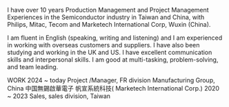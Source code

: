 

I have over 10 years Production Management and Project Management Experiences in the Semiconductor industry in Taiwan and China, with Philips,  Mitac, Tecom and Marketech International Corp, Wuxin (China).

I am fluent in English (speaking, writing and listening) and I am experienced in working with overseas customers and suppliers. I have also been studying and working in the UK and US. I have excellent communication skills and interpersonal skills.  I am good at multi-tasking, problem-solving, and team leading.

WORK 2024 ~ today	 Project /Manager,  FR division Manufacturing Group, China
中国無錫啟華電子 帆宣系統科技(  Marketech International Corp.)
2020 ~ 2023	 Sales,  sales division, Taiwan
